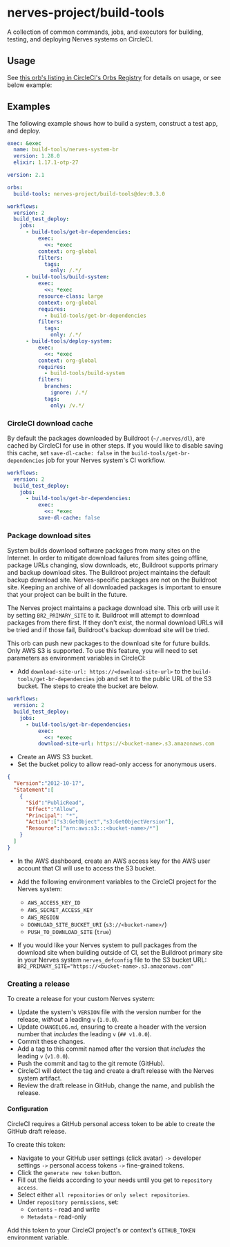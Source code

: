 # nerves-project/build-tools

A collection of common commands, jobs, and executors for building, testing, and
deploying Nerves systems on CircleCI.

## Usage

See [this orb's listing in CircleCI's Orbs Registry](https://circleci.com/orbs/registry/orb/nerves-project/build-tools)
for details on usage, or see below example:

## Examples

The following example shows how to build a system, construct a test app, and
deploy.

```yaml
exec: &exec
  name: build-tools/nerves-system-br
  version: 1.28.0
  elixir: 1.17.1-otp-27

version: 2.1

orbs:
  build-tools: nerves-project/build-tools@dev:0.3.0

workflows:
  version: 2
  build_test_deploy:
    jobs:
      - build-tools/get-br-dependencies:
          exec:
            <<: *exec
          context: org-global
          filters:
            tags:
              only: /.*/
      - build-tools/build-system:
          exec:
            <<: *exec
          resource-class: large
          context: org-global
          requires:
            - build-tools/get-br-dependencies
          filters:
            tags:
              only: /.*/
      - build-tools/deploy-system:
          exec:
            <<: *exec
          context: org-global
          requires:
            - build-tools/build-system
          filters:
            branches:
              ignore: /.*/
            tags:
              only: /v.*/
```

### CircleCI download cache

By default the packages downloaded by Buildroot (`~/.nerves/dl`), are cached by
CircleCI for use in other steps. If you would like to disable saving this cache,
set `save-dl-cache: false` in the `build-tools/get-br-dependencies` job for your
Nerves system's CI workflow.

```yaml
workflows:
  version: 2
  build_test_deploy:
    jobs:
      - build-tools/get-br-dependencies:
          exec:
            <<: *exec
          save-dl-cache: false
```

### Package download sites

System builds download software packages from many sites on the Internet. In
order to mitigate download failures from sites going offline, package URLs
changing, slow downloads, etc, Buildroot supports primary and backup download
sites. The Buildroot project maintains the default backup download site.
Nerves-specific packages are not on the Buildroot site. Keeping an archive of
all downloaded packages is important to ensure that your project can be built in
the future.

The Nerves project maintains a package download site. This orb will use it by
setting `BR2_PRIMARY_SITE` to it. Buildroot will attempt to download packages
from there first. If they don't exist, the normal download URLs will be tried
and if those fail, Buildroot's backup download site will be tried.

This orb can push new packages to the download site for future builds. Only AWS
S3 is supported. To use this feature, you will need to set parameters as
environment variables in CircleCI:

- Add `download-site-url: https://<download-site-url>` to the
  `build-tools/get-br-dependencies` job and set it to the public URL of the S3
  bucket. The steps to create the bucket are below.

```yaml
workflows:
  version: 2
  build_test_deploy:
    jobs:
      - build-tools/get-br-dependencies:
          exec:
            <<: *exec
          download-site-url: https://<bucket-name>.s3.amazonaws.com
```

- Create an AWS S3 bucket.
- Set the bucket policy to allow read-only access for anonymous users.

```json
{
  "Version":"2012-10-17",
  "Statement":[
    {
      "Sid":"PublicRead",
      "Effect":"Allow",
      "Principal": "*",
      "Action":["s3:GetObject","s3:GetObjectVersion"],
      "Resource":["arn:aws:s3:::<bucket-name>/*"]
    }
  ]
}
```

- In the AWS dashboard, create an AWS access key for the AWS user account that
  CI will use to access the S3 bucket.

- Add the following environment variables to the CircleCI project for the
  Nerves system:
  - `AWS_ACCESS_KEY_ID`
  - `AWS_SECRET_ACCESS_KEY`
  - `AWS_REGION`
  - `DOWNLOAD_SITE_BUCKET_URI` (`s3://<bucket-name>/`)
  - `PUSH_TO_DOWNLOAD_SITE` (`true`)

- If you would like your Nerves system to pull packages from the download site
  when building outside of CI, set the Buildroot primary site in your Nerves
  system `nerves_defconfig` file to the S3 bucket URL:
  `BR2_PRIMARY_SITE="https://<bucket-name>.s3.amazonaws.com"`

### Creating a release

To create a release for your custom Nerves system:
  - Update the system's `VERSION` file with the version number for the release,
    *without* a leading `v` (`1.0.0`).
  - Update `CHANGELOG.md`, ensuring to create a header with the version number
    that *includes* the leading `v` (`## v1.0.0`).
  - Commit these changes.
  - Add a tag to this commit named after the version that *includes* the leading
    `v` (`v1.0.0`).
  - Push the commit and tag to the git remote (GitHub).
  - CircleCI will detect the tag and create a draft release with the Nerves
    system artifact.
  - Review the draft release in GitHub, change the name, and publish the release.

#### Configuration

CircleCI requires a GitHub personal access token to be able to create the GitHub
draft release.

To create this token:
  - Navigate to your GitHub user settings (click avatar) `->` developer settings
    `->` personal access tokens `->` fine-grained tokens.
  - Click the `generate new token` button.
  - Fill out the fields according to your needs until you get to
    `repository access`.
  - Select either `all repositories` or `only select repositories`.
  - Under `repository permissions`, set:
    - `Contents` - read and write
    - `Metadata` - read-only

Add this token to your CircleCI project's or context's `GITHUB_TOKEN`
environment variable.
